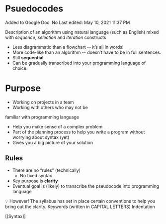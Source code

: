 # Psuedocodes

Added to Google Doc: No
Last edited: May 10, 2021 11:37 PM

Description of an algorithm using natural language (such as English) mixed with *sequence*, *selection* and *iteration* constructs

- Less diagrammatic than a flowchart -- it’s all in words!
- More code-like than an algorithm -- doesn’t have to be in full sentences.
- Still **sequential**.
- Can be gradually transcribed into your programming language of choice.

# Purpose

- Working on projects in a team
- Working with others who may not be

familiar with programming language

- Help you make sense of a complex problem
- Part of the planning process to help you write a program without worrying about syntax (yet)
- Gives you a big picture of your solution

## Rules

- There are no “rules” (technically)
    - No fixed syntax
- Key purpose is **clarity**
- Eventual goal is (likely) to transcribe the pseudocode into programming language

<aside>
💡 However!
The syllabus has set in place certain conventions to help you bring out the clarity.
Keywords (written in CAPITAL LETTERS)
Indentation

</aside>

[[Syntax]]
